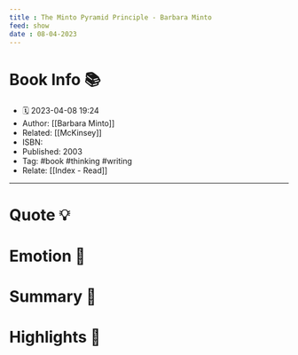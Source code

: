 ```yaml
---
title : The Minto Pyramid Principle - Barbara Minto
feed: show
date : 08-04-2023
---
```


# Book Info 📚
- 🗓  2023-04-08 19:24
- Author: [[Barbara Minto]]
- Related: [[McKinsey]]
- ISBN:
- Published: 2003
- Tag: #book #thinking #writing
- Relate: [[Index - Read]]

___

# Quote 💡

# Emotion 🎉

# Summary 💬

# Highlights 📒
